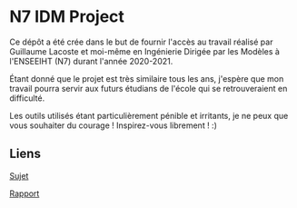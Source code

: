 # N7 IDM Project

Ce dépôt a été crée dans le but de fournir l'accès au travail réalisé par Guillaume Lacoste et moi-même en Ingénierie Dirigée par les Modèles à l'ENSEEIHT (N7) durant l'année 2020-2021.

Étant donné que le projet est très similaire tous les ans, j'espère que mon travail pourra servir aux futurs étudians de l'école qui se retrouveraient en difficulté.

Les outils utilisés étant particulièrement pénible et irritants, je ne peux que vous souhaiter du courage ! Inspirez-vous librement ! :)

## Liens

[Sujet](sujet_2020-2021.pdf)

[Rapport](rapport_BEDEX_LACOSTE.pdf)
